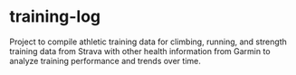# training-log
Project to compile athletic training data for climbing, running, and strength training data from Strava with other health information from Garmin to analyze training performance and trends over time.
